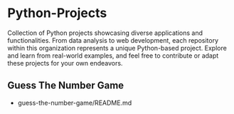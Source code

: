 # Python-Projects
Collection of Python projects showcasing diverse applications and functionalities. From data analysis to web development, each repository within this organization represents a unique Python-based project. Explore and learn from real-world examples, and feel free to contribute or adapt these projects for your own endeavors.

## Guess The Number Game
- guess-the-number-game/README.md
